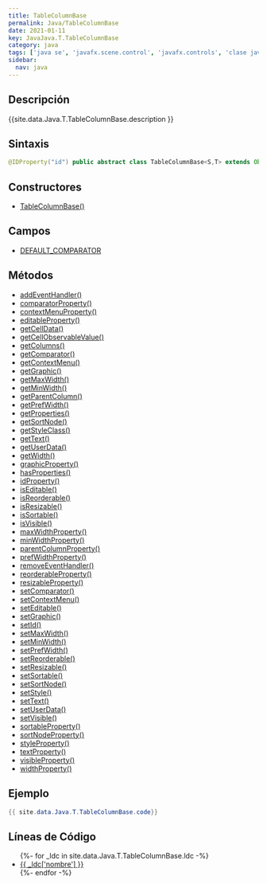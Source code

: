 ```yaml
---
title: TableColumnBase
permalink: Java/TableColumnBase
date: 2021-01-11
key: JavaJava.T.TableColumnBase
category: java
tags: ['java se', 'javafx.scene.control', 'javafx.controls', 'clase java', 'JavaFX 8.0']
sidebar: 
  nav: java
---
```


## Descripción
{{site.data.Java.T.TableColumnBase.description }}

## Sintaxis
~~~java
@IDProperty("id") public abstract class TableColumnBase<S,T> extends Object implements EventTarget, Styleable
~~~

## Constructores
* [TableColumnBase()](/Java/TableColumnBase/TableColumnBase/)

## Campos
* [DEFAULT_COMPARATOR](/Java/TableColumnBase/DEFAULT_COMPARATOR)

## Métodos
* [addEventHandler()](/Java/TableColumnBase/addEventHandler)
* [comparatorProperty()](/Java/TableColumnBase/comparatorProperty)
* [contextMenuProperty()](/Java/TableColumnBase/contextMenuProperty)
* [editableProperty()](/Java/TableColumnBase/editableProperty)
* [getCellData()](/Java/TableColumnBase/getCellData)
* [getCellObservableValue()](/Java/TableColumnBase/getCellObservableValue)
* [getColumns()](/Java/TableColumnBase/getColumns)
* [getComparator()](/Java/TableColumnBase/getComparator)
* [getContextMenu()](/Java/TableColumnBase/getContextMenu)
* [getGraphic()](/Java/TableColumnBase/getGraphic)
* [getMaxWidth()](/Java/TableColumnBase/getMaxWidth)
* [getMinWidth()](/Java/TableColumnBase/getMinWidth)
* [getParentColumn()](/Java/TableColumnBase/getParentColumn)
* [getPrefWidth()](/Java/TableColumnBase/getPrefWidth)
* [getProperties()](/Java/TableColumnBase/getProperties)
* [getSortNode()](/Java/TableColumnBase/getSortNode)
* [getStyleClass()](/Java/TableColumnBase/getStyleClass)
* [getText()](/Java/TableColumnBase/getText)
* [getUserData()](/Java/TableColumnBase/getUserData)
* [getWidth()](/Java/TableColumnBase/getWidth)
* [graphicProperty()](/Java/TableColumnBase/graphicProperty)
* [hasProperties()](/Java/TableColumnBase/hasProperties)
* [idProperty()](/Java/TableColumnBase/idProperty)
* [isEditable()](/Java/TableColumnBase/isEditable)
* [isReorderable()](/Java/TableColumnBase/isReorderable)
* [isResizable()](/Java/TableColumnBase/isResizable)
* [isSortable()](/Java/TableColumnBase/isSortable)
* [isVisible()](/Java/TableColumnBase/isVisible)
* [maxWidthProperty()](/Java/TableColumnBase/maxWidthProperty)
* [minWidthProperty()](/Java/TableColumnBase/minWidthProperty)
* [parentColumnProperty()](/Java/TableColumnBase/parentColumnProperty)
* [prefWidthProperty()](/Java/TableColumnBase/prefWidthProperty)
* [removeEventHandler()](/Java/TableColumnBase/removeEventHandler)
* [reorderableProperty()](/Java/TableColumnBase/reorderableProperty)
* [resizableProperty()](/Java/TableColumnBase/resizableProperty)
* [setComparator()](/Java/TableColumnBase/setComparator)
* [setContextMenu()](/Java/TableColumnBase/setContextMenu)
* [setEditable()](/Java/TableColumnBase/setEditable)
* [setGraphic()](/Java/TableColumnBase/setGraphic)
* [setId()](/Java/TableColumnBase/setId)
* [setMaxWidth()](/Java/TableColumnBase/setMaxWidth)
* [setMinWidth()](/Java/TableColumnBase/setMinWidth)
* [setPrefWidth()](/Java/TableColumnBase/setPrefWidth)
* [setReorderable()](/Java/TableColumnBase/setReorderable)
* [setResizable()](/Java/TableColumnBase/setResizable)
* [setSortable()](/Java/TableColumnBase/setSortable)
* [setSortNode()](/Java/TableColumnBase/setSortNode)
* [setStyle()](/Java/TableColumnBase/setStyle)
* [setText()](/Java/TableColumnBase/setText)
* [setUserData()](/Java/TableColumnBase/setUserData)
* [setVisible()](/Java/TableColumnBase/setVisible)
* [sortableProperty()](/Java/TableColumnBase/sortableProperty)
* [sortNodeProperty()](/Java/TableColumnBase/sortNodeProperty)
* [styleProperty()](/Java/TableColumnBase/styleProperty)
* [textProperty()](/Java/TableColumnBase/textProperty)
* [visibleProperty()](/Java/TableColumnBase/visibleProperty)
* [widthProperty()](/Java/TableColumnBase/widthProperty)

## Ejemplo
~~~java
{{ site.data.Java.T.TableColumnBase.code}}
~~~

## Líneas de Código
<ul>
{%- for _ldc in site.data.Java.T.TableColumnBase.ldc -%}
   <li>
       <a href="{{_ldc['url'] }}">{{ _ldc['nombre'] }}</a>
   </li>
{%- endfor -%}
</ul>
